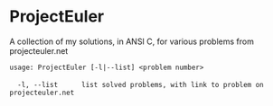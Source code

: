 ProjectEuler
============

A collection of my solutions, in ANSI C, for various problems from projecteuler.net

`usage: ProjectEuler [-l|--list] <problem number>`

&ensp;&ensp;`-l, --list`&ensp;&ensp;&ensp;&ensp;&ensp;&ensp;`list solved problems, with link to problem on projecteuler.net`

